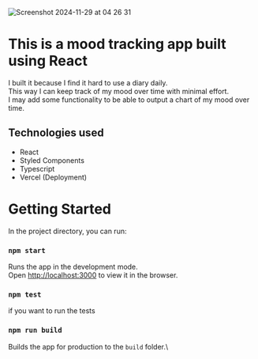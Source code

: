 ![Screenshot 2024-11-29 at 04 26 31](https://github.com/user-attachments/assets/1abdb308-2939-4412-9e07-e856782babdd)

# This is a mood tracking app built using React
I built it because I find it hard to use a diary daily.  
This way I can keep track of my mood over time with minimal effort.  
I may add some functionality to be able to output a chart of my mood over time.  

## Technologies used
- React
- Styled Components
- Typescript
- Vercel (Deployment)


# Getting Started
In the project directory, you can run:

### `npm start`

Runs the app in the development mode.\
Open [http://localhost:3000](http://localhost:3000) to view it in the browser.

### `npm test`
if you want to run the tests

### `npm run build`
Builds the app for production to the `build` folder.\
